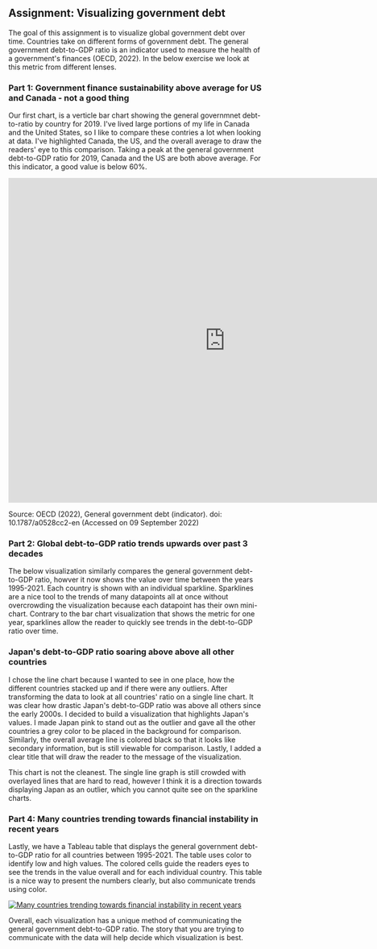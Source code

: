 ## Assignment: Visualizing government debt
The goal of this assignment is to visualize global government debt over time. Countries take on different forms of government debt. The general government debt-to-GDP ratio is an indicator used to measure the health of a government's finances (OECD, 2022). In the below exercise we look at this metric from different lenses.   

### Part 1: Government finance sustainability above average for US and Canada - not a good thing
Our first chart, is a verticle bar chart showing the general governmnet debt-to-ratio by country for 2019. I've lived large portions of my life in Canada and the United States, so I like to compare these contries a lot when looking at data. I've highlighted Canada, the US, and the overall average to draw the readers' eye to this comparison. Taking a peak at the general government debt-to-GDP ratio for 2019, Canada and the US are both above average. For this indicator, a good value is below 60%. 

<iframe src="https://data.oecd.org/chart/6ObY" width="860" height="645" style="border: 0" mozallowfullscreen="true" webkitallowfullscreen="true" allowfullscreen="true"><a href="https://data.oecd.org/chart/6ObY" target="_blank">OECD Chart: General government debt, Total, % of GDP, Annual, 2019</a></iframe>

Source: OECD (2022), General government debt (indicator). doi: 10.1787/a0528cc2-en (Accessed on 09 September 2022)

### Part 2: Global debt-to-GDP ratio trends upwards over past 3 decades
The below visualization similarly compares the general government debt-to-GDP ratio, howver it now shows the value over time between the years 1995-2021. Each country is shown with an individual sparkline. Sparklines are a nice tool to the trends of many datapoints all at once without overcrowding the visualization because each datapoint has their own mini-chart. Contrary to the bar chart visualization that shows the metric for one year, sparklines allow the reader to quickly see trends in the debt-to-GDP ratio over time. 

<div class="flourish-embed flourish-chart" data-src="visualisation/11143867"><script src="https://public.flourish.studio/resources/embed.js"></script></div>

### Japan's debt-to-GDP ratio soaring above above all other countries
I chose the line chart because I wanted to see in one place, how the different countries stacked up and if there were any outliers. After transforming the data to look at all countries' ratio on a single line chart. It was clear how drastic Japan's debt-to-GDP ratio was above all others since the early 2000s. I decided to build a visualization that highlights Japan's values. I made Japan pink to stand out as the outlier and gave all the other countries a grey color to be placed in the background for comparison. Similarly, the overall average line is colored black so that it looks like secondary information, but is still viewable for comparison. Lastly, I added a clear title that will draw the reader to the message of the visualization. 

This chart is not the cleanest. The single line graph is still crowded with overlayed lines that are hard to read, however I think it is a direction towards displaying Japan as an outlier, which you cannot quite see on the sparkline charts. 

<div class="flourish-embed flourish-chart" data-src="visualisation/11143960"><script src="https://public.flourish.studio/resources/embed.js"></script></div>

### Part 4: Many countries trending towards financial instability in recent years
Lastly, we have a Tableau table that displays the general government debt-to-GDP ratio for all countries between 1995-2021. The table uses color to identify low and high values. The colored cells guide the readers eyes to see the trends in the value overall and for each individual country. This table is a nice way to present the numbers clearly, but also communicate trends using color. 

<div class='tableauPlaceholder' id='viz1662922172861' style='position: relative'><noscript><a href='#'><img alt='Many countries trending towards financial instability in recent years ' src='https:&#47;&#47;public.tableau.com&#47;static&#47;images&#47;Go&#47;Govtdept-to-GDPratioWorkbook&#47;Sheet1&#47;1_rss.png' style='border: none' /></a></noscript><object class='tableauViz'  style='display:none;'><param name='host_url' value='https%3A%2F%2Fpublic.tableau.com%2F' /> <param name='embed_code_version' value='3' /> <param name='site_root' value='' /><param name='name' value='Govtdept-to-GDPratioWorkbook&#47;Sheet1' /><param name='tabs' value='no' /><param name='toolbar' value='yes' /><param name='static_image' value='https:&#47;&#47;public.tableau.com&#47;static&#47;images&#47;Go&#47;Govtdept-to-GDPratioWorkbook&#47;Sheet1&#47;1.png' /> <param name='animate_transition' value='yes' /><param name='display_static_image' value='yes' /><param name='display_spinner' value='yes' /><param name='display_overlay' value='yes' /><param name='display_count' value='yes' /><param name='language' value='en-US' /></object></div><script type='text/javascript'> var divElement = document.getElementById('viz1662922172861'); var vizElement = divElement.getElementsByTagName('object')[0];                    vizElement.style.width='100%'; vizElement.style.height=(divElement.offsetWidth*0.75)+'px'; var scriptElement = document.createElement('script');                    scriptElement.src = 'https://public.tableau.com/javascripts/api/viz_v1.js'; vizElement.parentNode.insertBefore(scriptElement, vizElement); </script>

Overall, each visualization has a unique method of communicating the general government debt-to-GDP ratio. The story that you are trying to communicate with the data will help decide which visualization is best. 
